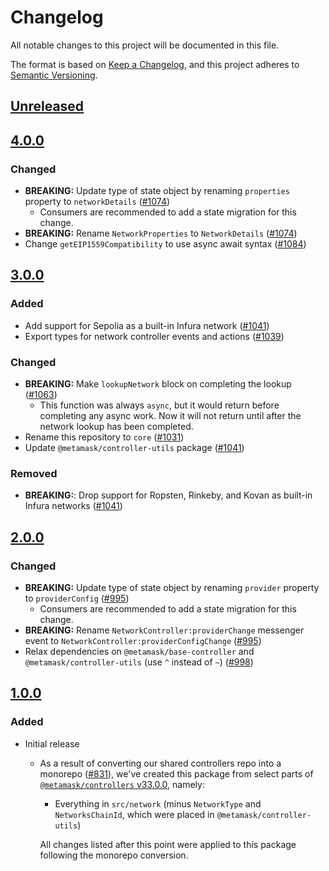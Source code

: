 # Changelog
All notable changes to this project will be documented in this file.

The format is based on [Keep a Changelog](https://keepachangelog.com/en/1.0.0/),
and this project adheres to [Semantic Versioning](https://semver.org/spec/v2.0.0.html).

## [Unreleased]

## [4.0.0]
### Changed
- **BREAKING:** Update type of state object by renaming `properties` property to `networkDetails` ([#1074](https://github.com/MetaMask/core.git/pull/1074))
  - Consumers are recommended to add a state migration for this change.
- **BREAKING:** Rename `NetworkProperties` to `NetworkDetails` ([#1074](https://github.com/MetaMask/core.git/pull/1074))
- Change `getEIP1559Compatibility` to use async await syntax ([#1084](https://github.com/MetaMask/core.git/pull/1084))

## [3.0.0]
### Added
- Add support for Sepolia as a built-in Infura network ([#1041](https://github.com/MetaMask/controllers/pull/1041))
- Export types for network controller events and actions ([#1039](https://github.com/MetaMask/core/pull/1039))

### Changed
- **BREAKING:** Make `lookupNetwork` block on completing the lookup ([#1063](https://github.com/MetaMask/controllers/pull/1063))
  - This function was always `async`, but it would return before completing any async work. Now it will not return until after the network lookup has been completed.
- Rename this repository to `core` ([#1031](https://github.com/MetaMask/controllers/pull/1031))
- Update `@metamask/controller-utils` package ([#1041](https://github.com/MetaMask/controllers/pull/1041)) 

### Removed
- **BREAKING:**: Drop support for Ropsten, Rinkeby, and Kovan as built-in Infura networks ([#1041](https://github.com/MetaMask/controllers/pull/1041))

## [2.0.0]
### Changed
- **BREAKING:** Update type of state object by renaming `provider` property to `providerConfig` ([#995](https://github.com/MetaMask/core/pull/995))
  - Consumers are recommended to add a state migration for this change.
- **BREAKING:** Rename `NetworkController:providerChange` messenger event to `NetworkController:providerConfigChange` ([#995](https://github.com/MetaMask/core/pull/995))
- Relax dependencies on `@metamask/base-controller` and `@metamask/controller-utils` (use `^` instead of `~`) ([#998](https://github.com/MetaMask/core/pull/998))

## [1.0.0]
### Added
- Initial release
  - As a result of converting our shared controllers repo into a monorepo ([#831](https://github.com/MetaMask/core/pull/831)), we've created this package from select parts of [`@metamask/controllers` v33.0.0](https://github.com/MetaMask/core/tree/v33.0.0), namely:
    - Everything in `src/network` (minus `NetworkType` and `NetworksChainId`, which were placed in `@metamask/controller-utils`)

    All changes listed after this point were applied to this package following the monorepo conversion.

[Unreleased]: https://github.com/MetaMask/core.git/compare/@metamask/network-controller@4.0.0...HEAD
[4.0.0]: https://github.com/MetaMask/core.git/compare/@metamask/network-controller@3.0.0...@metamask/network-controller@4.0.0
[3.0.0]: https://github.com/MetaMask/core.git/compare/@metamask/network-controller@2.0.0...@metamask/network-controller@3.0.0
[2.0.0]: https://github.com/MetaMask/core.git/compare/@metamask/network-controller@1.0.0...@metamask/network-controller@2.0.0
[1.0.0]: https://github.com/MetaMask/core.git/releases/tag/@metamask/network-controller@1.0.0
